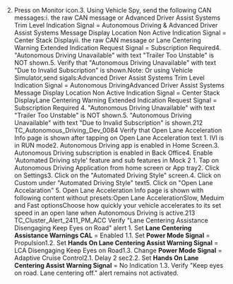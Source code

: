 2. Press on Monitor icon.3. Using Vehicle Spy, send the following CAN messages:i. the raw CAN message or Advanced Driver Assist Systems Trim Level Indication Signal = Autonomous Driving & Advanced Driver Assist Systems Message Display Location Non Active Indication Signal = Center Stack Displayii. the raw CAN message or Lane Centering Warning Extended Indication Request Signal = Subscription Required4. "Autonomous Driving Unavailable" with text "Trailer Too Unstable" is NOT shown.5. Verify that "Autonomous Driving Unavailable" with text "Due to Invalid Subscription" is shown.Note: Or using Vehicle Simulator,send sigals:Advanced Driver Assist Systems Trim Level Indication Signal = Autonomous DrivingAdvanced Driver Assist Systems Message Display Location Non Active Indication Signal = Center Stack DisplayLane Centering Warning Extended Indication Request Signal = Subscription Required 4. "Autonomous Driving Unavailable" with text "Trailer Too Unstable" is NOT shown.5. "Autonomous Driving Unavailable" with text "Due to Invalid Subscription" is shown.212 TC_Autonomous_Driving_Dev_0084 Verify that Open Lane Acceleration Info page is shown after tapping on Open Lane Acceleration text 1. IVI is in RUN mode2. Autonomous Driving app is enabled in Home Screen.3. Autonomous Driving subscription is enabled in Back Office4. Enable 'Automated Driving style' feature and sub features in Mock 2 1. Tap on Autonomous Driving Application from home screen or App tray2. Click on Settings3. Click on the "Automated Driving Style" screen.4. Click on Custom under "Automated Driving Style" text5. Click on "Open Lane Accelaration" 5. Open Lane Acceleration Info page is shown with following content without presets:Open Lane AccelerationSlow, Meduim and Fast optionsChoose how quickly your vehicle accelerates to its set speed in an open lane when Autonomous Driving is active.213 TC_Cluster_Alert_2411_PM_ACC Verify "Lane Centering Assistance Disengaging Keep Eyes on Road" alert 1. Set **Lane Centering Assistance Warnings CAL** = Enabled 1.1. Set **Power Mode Signal** = Propulsion1.2. Set **Hands On Lane Centering Assist Warning Signal** = LCA Disengaging Keep Eyes on Road1.3. Change **Power Mode Signal** = Adaptive Cruise Control2.1. Delay 2 sec2.2. Set **Hands On Lane Centering Assist Warning Signal** = No Indication 1.3. Verify "Keep eyes on road. Lane centering off." alert remains not activated.